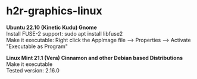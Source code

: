 # h2r-graphics-linux

<p><b>Ubuntu 22.10 (Kinetic Kudu) Gnome</b><br>
Install FUSE-2 support: sudo apt install libfuse2<br>
Make it executable: Right click the AppImage file --> Properties --> Activate "Executable as Program"<br>

<p><b>Linux Mint 21.1 (Vera) Cinnamon and other Debian based Distributions</b><br>
Make it executable<br>
Tested version: 2.16.0</p>
